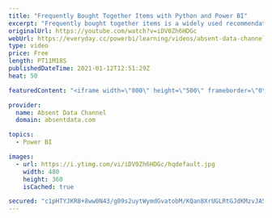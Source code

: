 ```yaml
---
title: "Frequently Bought Together Items with Python and Power BI"
excerpt: "Frequently bought together items is a widely used recommendation engine that shows the users what items were bought with a particular purchased item.  The recommendation is usually the top most purchased together permutation.  This is often seen at the time of purchase to encourage a user to increase"
originalUrl: https://youtube.com/watch?v=iDV0Zh6HDGc
webUrl: https://everyday.cc/powerbi/learning/videos/absent-data-channel-frequently-bought-together-items-with-python-and-power-bi/
type: video
price: Free
length: PT11M18S
publishedDateTime: 2021-01-12T12:51:29Z
heat: 50

featuredContent: "<iframe width=\"800\" height=\"500\" frameborder=\"0\" src=\"https://www.youtube.com/embed/iDV0Zh6HDGc\" allow=\"accelerometer; autoplay; encrypted-media; gyroscope; picture-in-picture\" allowfullscreen></iframe>"

provider:
  name: Absent Data Channel
  domain: absentdata.com

topics:
  - Power BI

images:
  - url: https://i.ytimg.com/vi/iDV0Zh6HDGc/hqdefault.jpg
    width: 480
    height: 360
    isCached: true

secured: "c1pHTYJKR8+8ww0N43/g09s2uytWymdGvatobM/KQan8XrUGLRtGJdKMzvJA5ALj4yOXW2sncBNxTNnb6oofNQkjPhExu7Q+bE1tVv7k8MUOTVelfv2uEOhPYhSgdf/szd/PcnHdRh67fSnfZPUb49jbCrNzfEM6dL56y6WfoXHW3TvbixUPHiGvmiUF6SqcVlB9FW2Kf4QtKDA2cShcqm+4mZZx8dtsipdJUF9zuHaSupQcpeyfICVTWwk8HeqEG1jCe9Vm02DTxsrsm6VoBOdn9y2bnMnaQYeRSoXTomR1Mm1J7W5G3JTYnkRcR8artb807592kKBiJZSm27/rbdNab1I2Oq5nXmMx6Cu6MogwDTLhWCzr6nvbwzXT8txM5XYEBzO3D2/CZceaxR3FN6jNZ63ixpEs27JNAMm/5ec=;mSi073N+Uy4wHkhJ/pQflg=="
---
```


